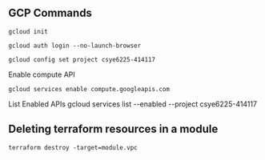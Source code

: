 ## GCP Commands

```
gcloud init
```
```
gcloud auth login --no-launch-browser
```
```
gcloud config set project csye6225-414117
```

Enable compute API
```
gcloud services enable compute.googleapis.com
```

List Enabled APIs 
gcloud services list --enabled --project csye6225-414117

## Deleting terraform resources in a module

```
terraform destroy -target=module.vpc
```